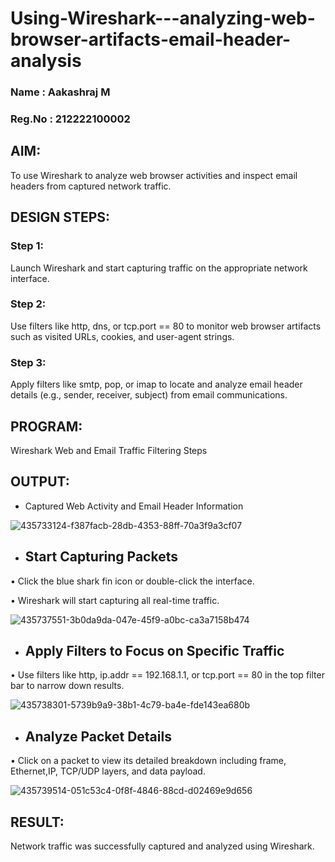 # Using-Wireshark---analyzing-web-browser-artifacts-email-header-analysis
### Name : Aakashraj M
### Reg.No : 212222100002
## AIM:
To use Wireshark to analyze web browser activities and inspect email headers from captured network traffic.

## DESIGN STEPS:
### Step 1:
Launch Wireshark and start capturing traffic on the appropriate network interface.

### Step 2:
Use filters like http, dns, or tcp.port == 80 to monitor web browser artifacts such as visited URLs, cookies, and user-agent strings.

### Step 3:
Apply filters like smtp, pop, or imap to locate and analyze email header details (e.g., sender, receiver, subject) from email communications.

## PROGRAM:
Wireshark Web and Email Traffic Filtering Steps

## OUTPUT:
- Captured Web Activity and Email Header Information

![435733124-f387facb-28db-4353-88ff-70a3f9a3cf07](https://github.com/user-attachments/assets/3c21dabb-14df-4d6c-9426-df2ce42936be)


- ## Start Capturing Packets
• Click the blue shark fin icon or double-click the interface.

• Wireshark will start capturing all real-time traffic.

![435737551-3b0da9da-047e-45f9-a0bc-ca3a7158b474](https://github.com/user-attachments/assets/43559373-fc9a-41d7-85fb-7a1329ccc0c0)


- ## Apply Filters to Focus on Specific Traffic
• Use filters like http, ip.addr == 192.168.1.1, or tcp.port == 80 in the top filter bar to narrow down results.

![435738301-5739b9a9-38b1-4c79-ba4e-fde143ea680b](https://github.com/user-attachments/assets/5b48b54f-2d99-4c6b-b1b2-2a677b4a25fe)


- ## Analyze Packet Details
• Click on a packet to view its detailed breakdown including frame, Ethernet,IP, TCP/UDP layers, and data payload.

![435739514-051c53c4-0f8f-4846-88cd-d02469e9d656](https://github.com/user-attachments/assets/8dba6faa-268e-4d8c-a5c0-b0f22dc765bf)

## RESULT:
Network traffic was successfully captured and analyzed using Wireshark.

